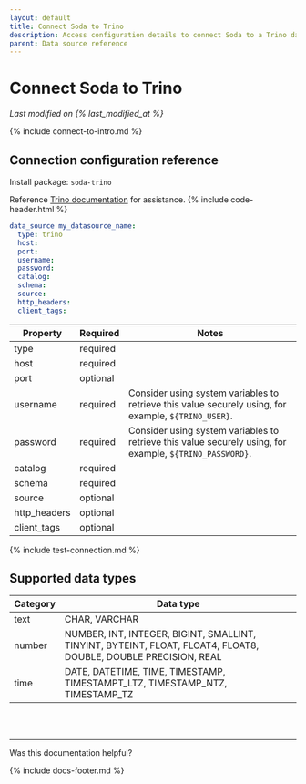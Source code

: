 ```yaml
---
layout: default
title: Connect Soda to Trino
description: Access configuration details to connect Soda to a Trino data source.
parent: Data source reference
---
```


# Connect Soda to Trino
*Last modified on {% last_modified_at %}*

{% include connect-to-intro.md %}

## Connection configuration reference

Install package: `soda-trino`

Reference <a href="https://trino.io/docs/current/overview/concepts.html#" target="_blank">Trino documentation</a> for assistance.
{% include code-header.html %}
```yaml
data_source my_datasource_name:
  type: trino
  host: 
  port: 
  username: 
  password: 
  catalog: 
  schema:
  source:
  http_headers:
  client_tags:
```

| Property | Required | Notes |
| -------- | -------- | ----- |
| type     | required |       |
| host     | required |       |
| port     | optional |       |
| username | required | Consider using system variables to retrieve this value securely using, for example, `${TRINO_USER}`. |
| password | required | Consider using system variables to retrieve this value securely using, for example, `${TRINO_PASSWORD}`. |
| catalog  | required |       |
| schema   | required |       |
| source   | optional |       |
| http_headers | optional |   |
| client_tags | optional |    |


{% include test-connection.md %}


## Supported data types

| Category | Data type                                                                                                       |
| -------- | --------------------------------------------------------------------------------------------------------------- |
| text     | CHAR, VARCHAR                                                                          |
| number   | NUMBER, INT, INTEGER, BIGINT, SMALLINT, TINYINT, BYTEINT, FLOAT, FLOAT4, FLOAT8, DOUBLE, DOUBLE PRECISION, REAL |
| time     | DATE, DATETIME, TIME, TIMESTAMP, TIMESTAMPT_LTZ, TIMESTAMP_NTZ, TIMESTAMP_TZ                                    |


<br />
<br />

---

Was this documentation helpful?

<!-- LikeBtn.com BEGIN -->
<span class="likebtn-wrapper" data-theme="tick" data-i18n_like="Yes" data-ef_voting="grow" data-show_dislike_label="true" data-counter_zero_show="true" data-i18n_dislike="No"></span>
<script>(function(d,e,s){if(d.getElementById("likebtn_wjs"))return;a=d.createElement(e);m=d.getElementsByTagName(e)[0];a.async=1;a.id="likebtn_wjs";a.src=s;m.parentNode.insertBefore(a, m)})(document,"script","//w.likebtn.com/js/w/widget.js");</script>
<!-- LikeBtn.com END -->

{% include docs-footer.md %}
